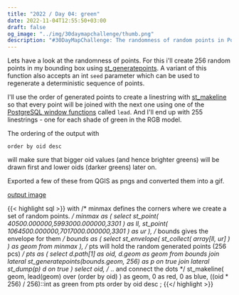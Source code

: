 ```yaml
---
title: "2022 / Day 04: green"
date: 2022-11-04T12:55:50+03:00
draft: false
og_image: "../img/30daymapchallenge/thumb.png"
description: "#30DayMapChallenge: The randomness of random points in PostGIS"
---
```


Lets have a look at the randomness of points. For this i'll create 256
random points in my bounding box using
[st_generatepoints](https://postgis.net/docs/ST_GeneratePoints.html). A variant
of this function also accepts an int `seed` parameter which can be used to
regenerate a deterministic sequence of points.

I'll use the order of generated points to create a linestring
with [st_makeline](https://postgis.net/docs/ST_MakeLine.html) so that every
point will be joined with the next one using one of the [PostgreSQL
window functions](https://www.postgresql.org/docs/current/functions-window.html)
called `lead`. And I'll end up with 255 linestrings - one for each
shade of green in the RGB model.

The ordering of the output with
```
order by oid desc
```
will make sure that bigger oid values (and hence brighter greens) will be
drawn first and lower oids (darker greens) later on.

Exported a few of these from QGIS as pngs and converted them into a gif.

[output image](https://tkardi.ee/writeup/img/30daymapchallenge/2022/day-4-green.gif)

{{< highlight sql >}}
with
    /* minmax defines the corners where we create a set of random points. */
    minmax as (
        select
            st_point(
                40500.000000,5993000.000000,3301
            ) as ll,
            st_point(
                1064500.000000,7017000.000000,3301
            ) as ur
    ),
    /* bounds gives the envelope for them  */
    bounds as (
        select
            st_envelope(
                st_collect(
                    array[ll, ur]
                )
            ) as geom
        from minmax
    ),
    /* pts will hold the random generated points (256 pcs) */
    pts as (
        select
            d.path[1] as oid, d.geom as geom
        from bounds
            join lateral st_generatepoints(bounds.geom, 256) as p on true
            join lateral st_dump(p) d on true
    )
select
    oid,
    /* .. and connect the dots */
    st_makeline(
        geom,
        lead(geom) over (order by oid)
    ) as geom,
    0 as red, 0 as blue, ((oid * 256) / 256)::int as green from pts
order by
    oid desc
;
{{</ highlight >}}
